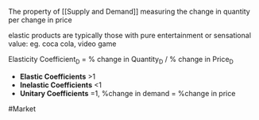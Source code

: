 The property of [[Supply and Demand]] measuring the change in quantity per change in price

elastic products are typically those with pure entertainment or sensational value: 
	eg. coca cola, video game

Elasticity Coefficient<sub>D</sub> = % change in Quantity<sub>D</sub> / % change in Price<sub>D</sub>
- **Elastic Coefficients** >1
- **Inelastic Coefficients** <1
- **Unitary Coefficients** =1, %change in demand = %change in price

#Market 